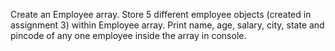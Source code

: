 Create an Employee array. Store 5 different employee objects (created in assignment 3) within Employee array. Print name, age, salary, city, state and pincode of any one employee inside the array in console.

